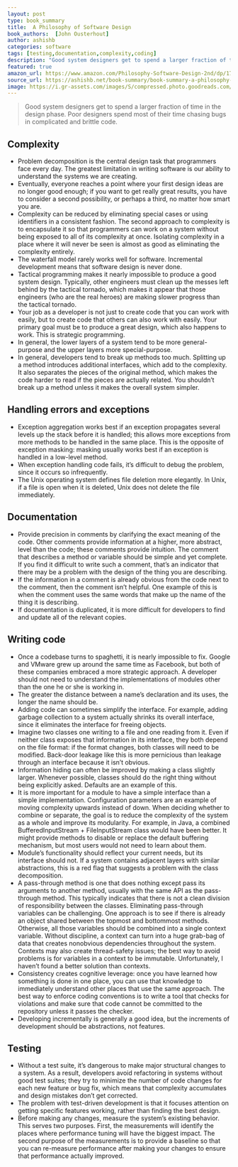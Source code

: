 ```yaml
---
layout: post
type: book_summary
title:  A Philosophy of Software Design
book_authors:  [John Ousterhout]
author: ashishb
categories: software
tags: [testing,documentation,complexity,coding]
description: "Good system designers get to spend a larger fraction of time in the design phase. Poor designers spend most of their time chasing bugs in complicated and brittle code."
featured: true
amazon_url: https://www.amazon.com/Philosophy-Software-Design-2nd/dp/173210221X/ref=sr_1_1?crid=175A4LGFSFC9N&keywords=A+Philosophy+of+Software+Design&qid=1659927342&sprefix=a+philosophy+of+software+design%2Caps%2C232&sr=8-1
source_url: https://ashishb.net/book-summary/book-summary-a-philosophy-of-software-design-by-john-k-ousterhout/
image: https://i.gr-assets.com/images/S/compressed.photo.goodreads.com/books/1531857377l/39996759._SX318_.jpg
---
```


> Good system designers get to spend a larger fraction of time in the design phase. Poor designers spend most of their time chasing bugs in complicated and brittle code.

## Complexity
  - Problem decomposition is the central design task that programmers face every day. The greatest limitation in writing software is our ability to understand the systems we are creating.
  - Eventually, everyone reaches a point where your first design ideas are no longer good enough; if you want to get really great results, you have to consider a second possibility, or perhaps a third, no matter how smart you are.
  - Complexity can be reduced by eliminating special cases or using identifiers in a consistent fashion. The second approach to complexity is to encapsulate it so that programmers can work on a system without being exposed to all of its complexity at once. Isolating complexity in a place where it will never be seen is almost as good as eliminating the complexity entirely.
  - The waterfall model rarely works well for software. Incremental development means that software design is never done.
  - Tactical programming makes it nearly impossible to produce a good system design. Typically, other engineers must clean up the messes left behind by the tactical tornado, which makes it appear that those engineers (who are the real heroes) are making slower progress than the tactical tornado.
  - Your job as a developer is not just to create code that you can work with easily, but to create code that others can also work with easily. Your primary goal must be to produce a great design, which also happens to work. This is strategic programming.
  - In general, the lower layers of a system tend to be more general-purpose and the upper layers more special-purpose.
  - In general, developers tend to break up methods too much. Splitting up a method introduces additional interfaces, which add to the complexity. It also separates the pieces of the original method, which makes the code harder to read if the pieces are actually related. You shouldn’t break up a method unless it makes the overall system simpler.

## Handling errors and exceptions
  - Exception aggregation works best if an exception propagates several levels up the stack before it is handled; this allows more exceptions from more methods to be handled in the same place. This is the opposite of exception masking: masking usually works best if an exception is handled in a low-level method.
  - When exception handling code fails, it’s difficult to debug the problem, since it occurs so infrequently.
  - The Unix operating system defines file deletion more elegantly. In Unix, if a file is open when it is deleted, Unix does not delete the file immediately.

## Documentation
  - Provide precision in comments by clarifying the exact meaning of the code. Other comments provide information at a higher, more abstract, level than the code; these comments provide intuition. The comment that describes a method or variable should be simple and yet complete. If you find it difficult to write such a comment, that’s an indicator that there may be a problem with the design of the thing you are describing.
  - If the information in a comment is already obvious from the code next to the comment, then the comment isn’t helpful. One example of this is when the comment uses the same words that make up the name of the thing it is describing.
  - If documentation is duplicated, it is more difficult for developers to find and update all of the relevant copies.

## Writing code
  - Once a codebase turns to spaghetti, it is nearly impossible to fix. Google and VMware grew up around the same time as Facebook, but both of these companies embraced a more strategic approach. A developer should not need to understand the implementations of modules other than the one he or she is working in.
  - The greater the distance between a name’s declaration and its uses, the longer the name should be.
  - Adding code can sometimes simplify the interface. For example, adding garbage collection to a system actually shrinks its overall interface, since it eliminates the interface for freeing objects.
  - Imagine two classes one writing to a file and one reading from it. Even if neither class exposes that information in its interface, they both depend on the file format: if the format changes, both classes will need to be modified. Back-door leakage like this is more pernicious than leakage through an interface because it isn’t obvious.
  - Information hiding can often be improved by making a class slightly larger. Whenever possible, classes should do the right thing without being explicitly asked. Defaults are an example of this.
  - It is more important for a module to have a simple interface than a simple implementation. Configuration parameters are an example of moving complexity upwards instead of down. When deciding whether to combine or separate, the goal is to reduce the complexity of the system as a whole and improve its modularity. For example, in Java, a combined BufferedInputStream + FileInputStream class would have been better. It might provide methods to disable or replace the default buffering mechanism, but most users would not need to learn about them.
  - Module’s functionality should reflect your current needs, but its interface should not. If a system contains adjacent layers with similar abstractions, this is a red flag that suggests a problem with the class decomposition.
  - A pass-through method is one that does nothing except pass its arguments to another method, usually with the same API as the pass-through method. This typically indicates that there is not a clean division of responsibility between the classes. Eliminating pass-through variables can be challenging. One approach is to see if there is already an object shared between the topmost and bottommost methods. Otherwise, all those variables should be combined into a single context variable. Without discipline, a context can turn into a huge grab-bag of data that creates nonobvious dependencies throughout the system. Contexts may also create thread-safety issues; the best way to avoid problems is for variables in a context to be immutable. Unfortunately, I haven’t found a better solution than contexts.
  - Consistency creates cognitive leverage: once you have learned how something is done in one place, you can use that knowledge to immediately understand other places that use the same approach. The best way to enforce coding conventions is to write a tool that checks for violations and make sure that code cannot be committed to the repository unless it passes the checker.
  - Developing incrementally is generally a good idea, but the increments of development should be abstractions, not features.

## Testing
  - Without a test suite, it’s dangerous to make major structural changes to a system. As a result, developers avoid refactoring in systems without good test suites; they try to minimize the number of code changes for each new feature or bug fix, which means that complexity accumulates and design mistakes don’t get corrected.
  - The problem with test-driven development is that it focuses attention on getting specific features working, rather than finding the best design.
  - Before making any changes, measure the system’s existing behavior. This serves two purposes. First, the measurements will identify the places where performance tuning will have the biggest impact. The second purpose of the measurements is to provide a baseline so that you can re-measure performance after making your changes to ensure that performance actually improved.